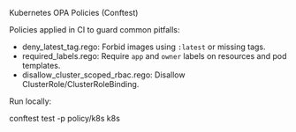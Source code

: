 Kubernetes OPA Policies (Conftest)

Policies applied in CI to guard common pitfalls:

- deny_latest_tag.rego: Forbid images using `:latest` or missing tags.
- required_labels.rego: Require `app` and `owner` labels on resources and pod templates.
- disallow_cluster_scoped_rbac.rego: Disallow ClusterRole/ClusterRoleBinding.

Run locally:

  conftest test -p policy/k8s k8s

